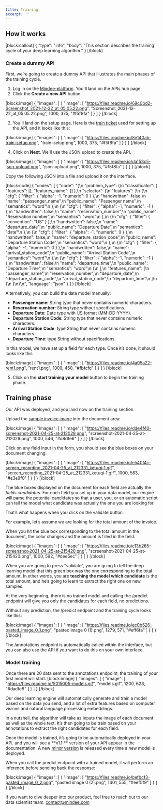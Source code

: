 ```yaml
---
title: Training
excerpt: ''
---
```

## How it works
 

 
[block:callout] { "type": "info", "body": "This section describes the training cycle of your deep learning algorithm." } [/block] 

### Create a dummy API 
 

First, we’re going to create a dummy API that illustrates the main phases of the training cycle.

1. Log in on the [Mindee-platform](https://platform.mindee.com). You'll land on the APIs hub page.
2. Click the **Create a new API** button. 

[block:image]
{
  "images": [
    {
      "image": [
        "https://files.readme.io/69c0bd2-Screenshot_2021-12-22_at_05.05.22.png",
        "Screenshot_2021-12-22_at_05.05.22.png",
        1000,
        375,
        "#f5f8fa"
      ]
    }
  ]
}
[/block]

3. You'll land on the setup page. Here is the [train ticket](https://mindee-public-website-dev.s3.amazonaws.com/blog/2021/01/20/train-ticket.jpeg) used for setting up the API, and it looks like this:

[block:image]
{
  "images": [
    {
      "image": [
        "https://files.readme.io/8e140ab-train-setup.png",
        "train-setup.png",
        1000,
        375,
        "#f5f8fa"
      ]
    }
  ]
}
[/block]
 

4. Click on **Next**. We'll use the JSON upload to create the API. 

 [block:image]
{
  "images": [
    {
      "image": [
        "https://files.readme.io/da153c5-json-upload.png",
        "json-upload.png",
        1000,
        375,
        "#f5f8fa"
      ]
    }
  ]
}
[/block]

Copy the following JSON into a file and upload it on the interface.

[block:code]
{
  "codes": [
    {
      "code": "{\n  \"problem_type\": {\n    \"classificator\": { \"features\": [], \"features_name\": [] },\n    \"selector\": {\n      \"features\": [\n        {\n          \"cfg\": { \"filter\": { \"alpha\": -1, \"numeric\": 0 } },\n          \"handwritten\": false,\n          \"name\": \"passenger_name\",\n          \"public_name\": \"Passenger name\",\n          \"semantics\": \"word\"\n        },\n        {\n          \"cfg\": { \"filter\": { \"alpha\": -1, \"numeric\": -1 } },\n          \"handwritten\": false,\n          \"name\": \"reservation_number\",\n          \"public_name\": \"Reservation number\",\n          \"semantics\": \"word\"\n        },\n        {\n          \"cfg\": { \"filter\": { \"convention\": \"US\" } },\n          \"handwritten\": false,\n          \"name\": \"departure_date\",\n          \"public_name\": \"Departure Date\",\n          \"semantics\": \"date\"\n        },\n        {\n          \"cfg\": { \"filter\": { \"alpha\": -1, \"numeric\": 0 } },\n          \"handwritten\": false,\n          \"name\": \"departure_station_code\",\n          \"public_name\": \"Departure Station Code\",\n          \"semantics\": \"word\"\n        },\n        {\n          \"cfg\": { \"filter\": { \"alpha\": -1, \"numeric\": 0 } },\n          \"handwritten\": false,\n          \"name\": \"arrival_station_code\",\n          \"public_name\": \"Arrival Station Code\",\n          \"semantics\": \"word\"\n        },\n        {\n          \"cfg\": { \"filter\": { \"alpha\": -1, \"numeric\": -1 } },\n          \"handwritten\": false,\n          \"name\": \"departure_time\",\n          \"public_name\": \"Departure Time\",\n          \"semantics\": \"word\"\n        }\n      ],\n      \"features_name\": [\n        \"passenger_name\",\n        \"reservation_number\",\n        \"departure_date\",\n        \"departure_station_code\",\n        \"arrival_station_code\",\n        \"departure_time\"\n      ]\n    }\n  }\n}\n",
      "language": "json"
    }
  ]
}
[/block]

Alternatively, you can build the data model manually:

- **Passenger name**: String type that never contains numeric characters.
- **Reservation number**: String type without specifications.
- **Departure Date**: Date type with US format (MM-DD-YYYY).
- **Departure Station Code**: String type that never contains numeric characters.
- **Arrival Station Code**: type String that never contains numeric characters.
- **Departure Time**: type String without specifications.


In this model, we have set up a field for each type. Once it’s done, it should looks like this

[block:image]
{
  "images": [
    {
      "image": [
        "https://files.readme.io/4a95a22-rent1.png",
        "rent1.png",
        1000,
        450,
        "#fbfcfd"
      ]
    }
  ]
}
[/block]
 


5. Click on the **start training your model** button to begin the training phase.

 


## Training phase
 

Our API was deployed, and you land now on the training section.

 

Upload the [sample invoice image](https://mindee-public-website.s3.amazonaws.com/blog/2021/01/14/all_fields.jpg) into the document area:

 
[block:image]
{
  "images": [
    {
      "image": [
        "https://files.readme.io/dde4f40-screenshot-2021-04-25-at-212029.png",
        "screenshot-2021-04-25-at-212029.png",
        1000,
        546,
        "#d8dfe6"
      ]
    }
  ]
}
[/block]

 

Click on any field input in the form, you should see the blue boxes on your document changing.

 

 


[block:image]
{
  "images": [
    {
      "image": [
        "https://files.readme.io/e540f4c-screen_recording_2021-04-25_at_212331_ketuqi-1.gif",
        "screen_recording_2021-04-25_at_212331_ketuqi-1.gif",
        1000,
        563,
        "#e3e9f0"
      ]
    }
  ]
}
[/block]
 

 

The blue boxes displayed on the document for each field are actually the *fields candidates*. For each field you set up in your data model, our engine will parse the potential candidates so that a user, you, or an automatic script can tell the model what candidate was actually the one you are looking for.

 

That’s what happens when you click on the validate button.

 

For example, let’s assume we are looking for the total amount of the invoice. 

 

When you hit the blue box corresponding to the total amount in the document, the color changes and the amount is filled in the field.

 
[block:image]
{
  "images": [
    {
      "image": [
        "https://files.readme.io/c13b265-screenshot-2021-04-25-at-215420.png",
        "screenshot-2021-04-25-at-215420.png",
        1000,
        592,
        "#dee5ec"
      ]
    }
  ]
}
[/block]
 



 

When you are going to press “validate”, you are going to tell the deep learning model that this green box was the one corresponding to the total amount. In other words, you are **teaching the model which candidate** is the total amount, and he’s going to learn to extract the right one on new samples.

 

At the very beginning, there is no trained model and calling the /predict endpoint will give you only the candidates for each field, no predictions.

 

Without any prediction, the /predict endpoint and the training cycle looks like this:

 

 


[block:image]
{
  "images": [
    {
      "image": [
        "https://files.readme.io/ec0b526-pasted_image_0_1.png",
        "pasted image 0 (1).png",
        1279,
        571,
        "#eff6fa"
      ]
    }
  ]
}
[/block]
 

 

The /annotations endpoint is automatically called within the interface, but you can also use the API if you want to do this on your own interface.


 

### Model training
 

Once there are 20 data sent to the annotations endpoint, the training of your first model will start.
[block:image]
{
  "images": [
    {
      "image": [
        "https://files.readme.io/5015005-models.gif",
        "models.gif",
        1200,
        628,
        "#dadfe6"
      ]
    }
  ]
}
[/block]
 

Our deep learning engine will automatically generate and train a model based on the data you send, and a lot of extra features based on computer visions and natural language processing embeddings.

 

In a nutshell, the algorithm will take as inputs the image of each document as well as the whole text. It’s then going to be train based on your annotations to extract the right candidates for each field.

 

Once the model is trained, it’s going to be automatically deployed in your API, and you will see a **v1.1 ** version of your API appear in the documentation. A new [minor version](doc:prediction#versioning) is released every time a new model is deployed.

 

When you call the predict endpoint with a trained model, it will perform an inference before sending back the response:

[block:image]
{
  "images": [
    {
      "image": [
        "https://files.readme.io/befbcf3-pasted_image_0_2.png",
        "pasted image 0 (2).png",
        1401,
        555,
        "#eef5f9"
      ]
    }
  ]
}
[/block]
 



 

 

If you want to dive deeper into our product, feel free to reach out to our data scientist team: contact@mindee.com
